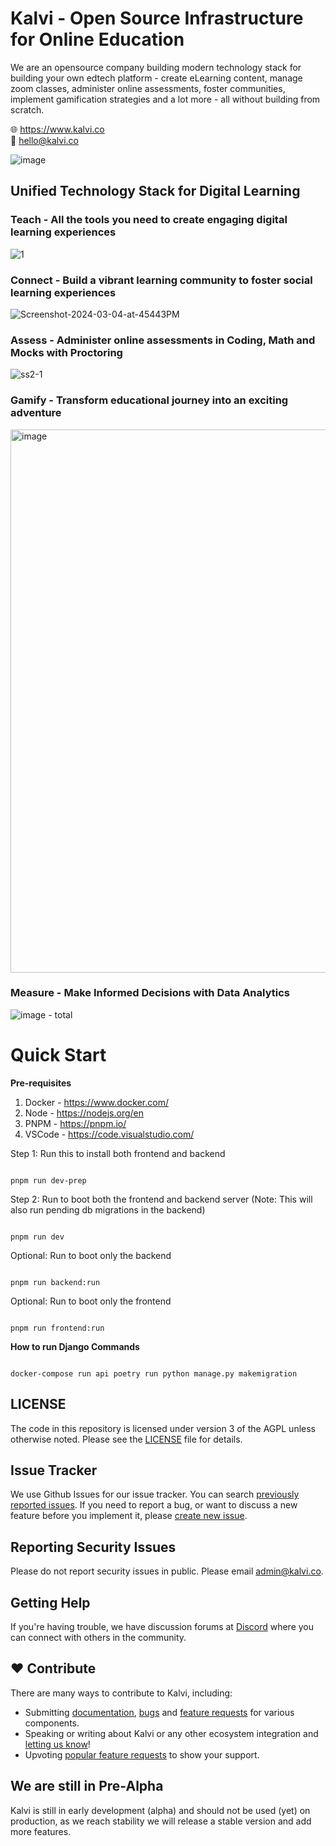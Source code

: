 <h1>Kalvi - Open Source Infrastructure for Online Education</h1>

We are an opensource company building modern technology stack for building your own edtech platform - create eLearning content, manage zoom classes, administer online assessments, foster communities, implement gamification strategies and a lot more - all without building from scratch.
<br>

🌐 https://www.kalvi.co <br> 📧 hello@kalvi.co

![image](https://github.com/kalvilabs/.github/assets/9934901/f16d0280-cb8d-4f95-80d4-6f8e973a989d)
<br>

<h2>Unified Technology Stack for Digital Learning</h2>

<h3>Teach - All the tools you need to create engaging digital learning experiences </h3> 

![1](https://github.com/kalvilabs/kalvi/assets/9934901/6dfbe3a4-179d-48ad-8009-ae58bd7b9ba0)

<h3>Connect - Build a vibrant learning community to foster social learning experiences</h3>

![Screenshot-2024-03-04-at-45443PM](https://github.com/kalvilabs/kalvi/assets/9934901/2ffd6972-74fd-48a3-90d5-a08a12b2cd6b)

<h3>Assess - Administer online assessments in Coding, Math and Mocks with Proctoring </h3>

![ss2-1](https://github.com/kalvilabs/.github/assets/9934901/4f0eb1b3-4d94-4b25-8aa6-dc205563614d)


 <h3>Gamify - Transform educational journey into an exciting adventure </h3>
<img width="869" alt="image" src="https://github.com/kalvilabs/.github/assets/9934901/2bfddc86-2e53-460f-9dde-a75f88af4ce8">

 <h3>Measure - Make Informed Decisions with Data Analytics </h3>

 ![image - total](https://github.com/kalvilabs/.github/assets/9934901/6ff6c772-c2d5-4c57-91c8-5e4e2e3a6261)


# Quick Start
**Pre-requisites**

 1. Docker - https://www.docker.com/
 2. Node - https://nodejs.org/en
 3. PNPM - https://pnpm.io/
 4. VSCode - https://code.visualstudio.com/

Step 1: Run this to install both frontend and backend
```

pnpm run dev-prep

```
Step 2: Run to boot both the frontend and backend server
(Note: This will also run pending db migrations in the backend)
```

pnpm run dev

```

Optional: Run to boot only the backend
```

pnpm run backend:run

```


Optional: Run to boot only the frontend
```

pnpm run frontend:run

```

**How to run Django Commands**

```

docker-compose run api poetry run python manage.py makemigration

```

## LICENSE
The code in this repository is licensed under version 3 of the AGPL unless otherwise noted. Please see the [LICENSE](https://github.com/kalvilabs/kalvi/blob/master/LICENSE) file for details.

## Issue Tracker
We use Github Issues for our issue tracker. You can search
[previously reported issues](https://github.com/kalvilabs/kalvi/issues).  If you need to report a bug, or want to discuss
a new feature before you implement it, please [create new issue](https://github.com/kalvilabs/kalvi/issues/new/choose).

## Reporting Security Issues
Please do not report security issues in public. Please email admin@kalvi.co.

## Getting Help
If you're having trouble, we have discussion forums at
[Discord](https://discord.gg/R5MUnxrECk) where you can connect with others in the community.

## ❤️ Contribute

There are many ways to contribute to Kalvi, including:  
-   Submitting  [documentation]([https://github.com/kalvilabs/kalvi/issues/new?assignees=&labels=bug&projects=&template=bug_report.yml&title=%5BBUG%5D](https://github.com/kalvilabs/kalvi/issues/new?assignees=&labels=documentation&projects=&template=documentation.yml&title=%5BDOC%5D)), [bugs](https://github.com/kalvilabs/kalvi/issues/new?assignees=&labels=bug&projects=&template=bug_report.yml&title=%5BBUG%5D) and [feature requests](https://github.com/kalvilabs/kalvi/issues/new?assignees=&labels=enhancement&projects=&template=feature_request.yml&title=%5BFEAT%5D)  for various components.
-   Speaking or writing about Kalvi or any other ecosystem integration and  [letting us know](https://discord.com/invite/R5MUnxrECk)!
-   Upvoting  [popular feature requests](https://github.com/kalvilabs/kalvi/issues)  to show your support.

## We are still in Pre-Alpha

Kalvi is still in early development (alpha) and should not be used (yet) on production, as we reach stability we will release a stable version and add more features.
